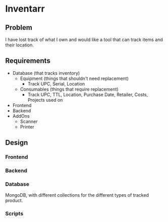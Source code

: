 # Inventarr

## Problem

I have lost track of what I own and would like a tool that can track items and their location.

## Requirements

- Database (that tracks inventory)
  - Equipment (things that shouldn't need replacement)
    - Track UPC, Serial, Location
  - Consumables (things that require replacement)
    - Track UPC, TTL, Location, Purchase Date, Retailer, Costs, Projects used on
- Frontend
- Backend
- AddOns
  - Scanner
  - Printer

## Design

### Frontend

### Backend

### Database

MongoDB, with different collections for the different types of tracked product.

### Scripts
